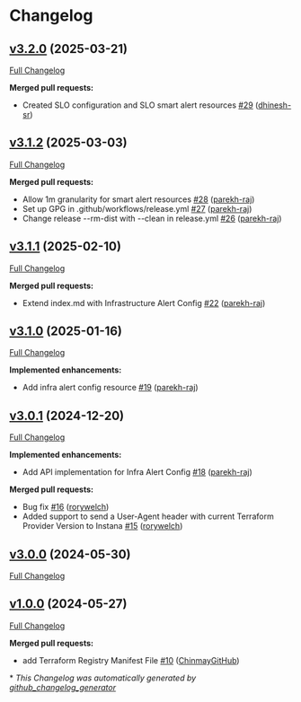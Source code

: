 # Changelog

## [v3.2.0](https://github.com/instana/terraform-provider-instana/tree/v3.2.0) (2025-03-21)

[Full Changelog](https://github.com/instana/terraform-provider-instana/compare/v3.1.2...v3.2.0)

**Merged pull requests:**

- Created SLO configuration and SLO smart alert resources [\#29](https://github.com/instana/terraform-provider-instana/pull/29) ([dhinesh-sr](https://github.com/dhinesh-sr))

## [v3.1.2](https://github.com/instana/terraform-provider-instana/tree/v3.1.2) (2025-03-03)

[Full Changelog](https://github.com/instana/terraform-provider-instana/compare/v3.1.1...v3.1.2)

**Merged pull requests:**

- Allow 1m granularity for smart alert resources [\#28](https://github.com/instana/terraform-provider-instana/pull/28) ([parekh-raj](https://github.com/parekh-raj))
- Set up GPG in .github/workflows/release.yml [\#27](https://github.com/instana/terraform-provider-instana/pull/27) ([parekh-raj](https://github.com/parekh-raj))
- Change release --rm-dist with --clean in release.yml [\#26](https://github.com/instana/terraform-provider-instana/pull/26) ([parekh-raj](https://github.com/parekh-raj))

## [v3.1.1](https://github.com/instana/terraform-provider-instana/tree/v3.1.1) (2025-02-10)

[Full Changelog](https://github.com/instana/terraform-provider-instana/compare/v3.1.0...v3.1.1)

**Merged pull requests:**

- Extend index.md with Infrastructure Alert Config [\#22](https://github.com/instana/terraform-provider-instana/pull/22) ([parekh-raj](https://github.com/parekh-raj))

## [v3.1.0](https://github.com/instana/terraform-provider-instana/tree/v3.1.0) (2025-01-16)

[Full Changelog](https://github.com/instana/terraform-provider-instana/compare/v3.0.1...v3.1.0)

**Implemented enhancements:**

- Add infra alert config resource [\#19](https://github.com/instana/terraform-provider-instana/pull/19) ([parekh-raj](https://github.com/parekh-raj))

## [v3.0.1](https://github.com/instana/terraform-provider-instana/tree/v3.0.1) (2024-12-20)

[Full Changelog](https://github.com/instana/terraform-provider-instana/compare/v3.0.0...v3.0.1)

**Implemented enhancements:**

- Add API implementation for Infra Alert Config [\#18](https://github.com/instana/terraform-provider-instana/pull/18) ([parekh-raj](https://github.com/parekh-raj))

**Merged pull requests:**

- Bug fix [\#16](https://github.com/instana/terraform-provider-instana/pull/16) ([rorywelch](https://github.com/rorywelch))
- Added support to send a User-Agent header with current Terraform Provider Version to Instana  [\#15](https://github.com/instana/terraform-provider-instana/pull/15) ([rorywelch](https://github.com/rorywelch))

## [v3.0.0](https://github.com/instana/terraform-provider-instana/tree/v3.0.0) (2024-05-30)

[Full Changelog](https://github.com/instana/terraform-provider-instana/compare/v1.0.0...v3.0.0)

## [v1.0.0](https://github.com/instana/terraform-provider-instana/tree/v1.0.0) (2024-05-27)

[Full Changelog](https://github.com/instana/terraform-provider-instana/compare/627e6874cfda8cf8e5d5793f016aaf60b5285e6f...v1.0.0)

**Merged pull requests:**

- add Terraform Registry Manifest File [\#10](https://github.com/instana/terraform-provider-instana/pull/10) ([ChinmayGitHub](https://github.com/ChinmayGitHub))



\* *This Changelog was automatically generated by [github_changelog_generator](https://github.com/github-changelog-generator/github-changelog-generator)*
